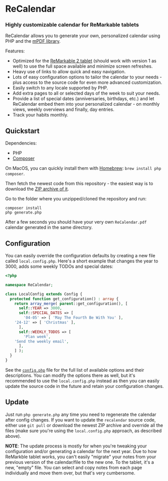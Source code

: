# ReCalendar
### Highly customizable calendar for ReMarkable tablets

ReCalendar allows you to generate your own, personalized calendar using PHP and the [mPDF library](https://mpdf.github.io/).

Features:
 - Optimized for the [ReMarkable 2 tablet](https://remarkable.com/store/remarkable-2) (should work with version 1 as well) to use the full space available and minimize screen refreshes.
 - Heavy use of links to allow quick and easy navigation.
 - Lots of easy configuration options to tailor the calendar to your needs - plus access to the source code for even more advanced customization.
 - Easily switch to any locale supported by PHP.
 - Add extra pages to all or selected days of the week to suit your needs.
 - Provide a list of special dates (anniversaries, birthdays, etc.) and let ReCalendar embed them into your personalized calendar - on monthly views, weekly overviews and finally, day entries.
 - Track your habits monthly.

## Quickstart

Dependencies:

- PHP
- [Composer](https://getcomposer.org/)

On MacOS, you can quickly install them with [Homebrew](https://brew.sh/): `brew install php composer`.

Then fetch the newest code from this repository - the easiest way is to download the [ZIP archive of it](https://github.com/klimeryk/recalendar/archive/refs/heads/main.zip).

Go to the folder where you unzipped/cloned the repository and run:

```
composer install
php generate.php
```

After a few seconds you should have your very own `ReCalendar.pdf` calendar generated in the same directory.

## Configuration

You can easily override the configuration defaults by creating a new file called `local.config.php`. Here's a short example that changes the year to 3000, adds some weekly TODOs and special dates:

```php
<?php

namespace ReCalendar;

class LocalConfig extends Config {
  protected function get_configuration() : array {
    return array_merge( parent::get_configuration(), [
      self::YEAR => 3000,
      self::SPECIAL_DATES => [
        '04-05' => [ 'May The Fourth Be With You' ],
	'24-12' => [ 'Christmas' ],
      ],
      self::WEEKLY_TODOS => [
        'Plan week',
	'Send the weekly email',
      ],
    ] );
  }
}
```

See the [`config.php`](https://github.com/klimeryk/recalendar/blob/main/config.php) file for the full list of available options and their descriptions. You can modify the options there as well, but it's recommended to use the `local.config.php` instead as then you can easily update the source code in the future and retain your configuration changes.

## Update

Just run `php generate.php` any time you need to regenerate the calendar after config changes. If you want to update the `recalendar` source code, either use `git pull` or download the newest ZIP archive and override all the files (make sure you're using the `local.config.php` approach, as described above).

**NOTE**: The update process is mostly for when you're tweaking your configuration and/or generating a calendar for the next year. Due to how ReMarkble tablet works, you can't easily "migrate" your notes from your previous version of the calendar/file to the new one. To the tablet, it's a new, "empty" file. You can select and copy notes from each page individually and move them over, but that's very cumbersome.

